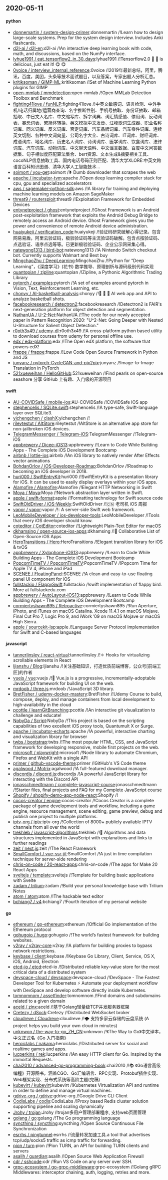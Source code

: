 ## 2020-05-11

#### python
* [donnemartin / system-design-primer](https://github.com/donnemartin/system-design-primer):donnemartin /!Learn how to design large-scale systems. Prep for the system design interview. Includes Anki flashcards.
* [d2l-ai / d2l-en](https://github.com/d2l-ai/d2l-en):d2l-ai /!An interactive deep learning book with code, math, and discussions, based on the NumPy interface.
* [lyhue1991 / eat_tensorflow2_in_30_days](https://github.com/lyhue1991/eat_tensorflow2_in_30_days):lyhue1991 /!Tensorflow2.0
🍎
🍊
is delicious, just eat it!
😋
😋
* [0voice / interview_internal_reference](https://github.com/0voice/interview_internal_reference):0voice /!2019年最新总结，阿里，腾讯，百度，美团，头条等技术面试题目，以及答案，专家出题人分析汇总。
* [kritiksoman / GIMP-ML](https://github.com/kritiksoman/GIMP-ML):kritiksoman /!Set of Machine Learning Python plugins for GIMP
* [open-mmlab / mmdetection](https://github.com/open-mmlab/mmdetection):open-mmlab /!Open MMLab Detection Toolbox and Benchmark
* [fighting41love / funNLP](https://github.com/fighting41love/funNLP):fighting41love /!中英文敏感词、语言检测、中外手机/电话归属地/运营商查询、名字推断性别、手机号抽取、身份证抽取、邮箱抽取、中日文人名库、中文缩写库、拆字词典、词汇情感值、停用词、反动词表、暴恐词表、繁简体转换、英文模拟中文发音、汪峰歌词生成器、职业名称词库、同义词库、反义词库、否定词库、汽车品牌词库、汽车零件词库、连续英文切割、各种中文词向量、公司名字大全、古诗词库、IT词库、财经词库、成语词库、地名词库、历史名人词库、诗词词库、医学词库、饮食词库、法律词库、汽车词库、动物词库、中文聊天语料、中文谣言数据、百度中文问答数据集、句子相似度匹配算法集合、bert资源、文本生成&摘要相关工具、cocoNLP信息抽取工具、国内电话号码正则匹配、清华大学XLORE:中英文跨语言百科知识图谱、清华大学人工智能技术…
* [soimort / you-get](https://github.com/soimort/you-get):soimort /!⏬
Dumb downloader that scrapes the web
* [apache / incubator-tvm](https://github.com/apache/incubator-tvm):apache /!Open deep learning compiler stack for cpu, gpu and specialized accelerators
* [aws / sagemaker-python-sdk](https://github.com/aws/sagemaker-python-sdk):aws /!A library for training and deploying machine learning models on Amazon SageMaker
* [threat9 / routersploit](https://github.com/threat9/routersploit):threat9 /!Exploitation Framework for Embedded Devices
* [entynetproject / ghost](https://github.com/entynetproject/ghost):entynetproject /!Ghost Framework is an Android post-exploitation framework that exploits the Android Debug Bridge to remotely access an Android device. Ghost Framework gives you the power and convenience of remote Android device administration.
* [huaiyukeji / verification_code](https://github.com/huaiyukeji/verification_code):huaiyukeji /!验证码研究破解心得记录。包含网易易盾，阿里云验证码，极验验证码等主流验证码破解。包含点按验证码、点选验证、语序点选等等。已更新极验验证码、企业公示网采集心得。
* [natewong1313 / bird-bot](https://github.com/natewong1313/bird-bot):natewong1313 /!A Nintendo Switch checkout bot. Currently supports Walmart and Best buy
* [MingchaoZhu / DeepLearning](https://github.com/MingchaoZhu/DeepLearning):MingchaoZhu /!Python for “Deep Learning”，《深度学习》(花书) 数学推导、原理剖析与源码级别代码实现
* [quantopian / zipline](https://github.com/quantopian/zipline):quantopian /!Zipline, a Pythonic Algorithmic Trading Library
* [pytorch / examples](https://github.com/pytorch/examples):pytorch /!A set of examples around pytorch in Vision, Text, Reinforcement Learning, etc.
* [chonyy / AI-basketball-analysis](https://github.com/chonyy/AI-basketball-analysis):chonyy /!🏀
🤖
🏀
AI web app and API to analyze basketball shots.
* [facebookresearch / detectron2](https://github.com/facebookresearch/detectron2):facebookresearch /!Detectron2 is FAIR's next-generation platform for object detection and segmentation.
* [NathanUA / U-2-Net](https://github.com/NathanUA/U-2-Net):NathanUA /!The code for our newly accepted paper in Pattern Recognition 2020: "U^2-Net: Going Deeper with Nested U-Structure for Salient Object Detection."
* [r0oth3x49 / udemy-dl](https://github.com/r0oth3x49/udemy-dl):r0oth3x49 /!A cross-platform python based utility to download courses from udemy for personal offline use.
* [edx / edx-platform](https://github.com/edx/edx-platform):edx /!The Open edX platform, the software that powers edX!
* [frappe / frappe](https://github.com/frappe/frappe):frappe /!Low Code Open Source Framework in Python and JS
* [junyanz / pytorch-CycleGAN-and-pix2pix](https://github.com/junyanz/pytorch-CycleGAN-and-pix2pix):junyanz /!Image-to-Image Translation in PyTorch
* [521xueweihan / HelloGitHub](https://github.com/521xueweihan/HelloGitHub):521xueweihan /!Find pearls on open-source seashore 分享 GitHub 上有趣、入门级的开源项目

#### swift
* [AU-COVIDSafe / mobile-ios](https://github.com/AU-COVIDSafe/mobile-ios):AU-COVIDSafe /!COVIDSafe IOS app
* [stephencelis / SQLite.swift](https://github.com/stephencelis/SQLite.swift):stephencelis /!A type-safe, Swift-language layer over SQLite3.
* [yichengchen / clashX](https://github.com/yichengchen/clashX):yichengchen /!
* [rileytestut / AltStore](https://github.com/rileytestut/AltStore):rileytestut /!AltStore is an alternative app store for non-jailbroken iOS devices.
* [TelegramMessenger / Telegram-iOS](https://github.com/TelegramMessenger/Telegram-iOS):TelegramMessenger /!Telegram-iOS
* [appbrewery / Dicee-iOS13](https://github.com/appbrewery/Dicee-iOS13):appbrewery /!Learn to Code While Building Apps - The Complete iOS Development Bootcamp
* [airbnb / lottie-ios](https://github.com/airbnb/lottie-ios):airbnb /!An iOS library to natively render After Effects vector animations
* [BohdanOrlov / iOS-Developer-Roadmap](https://github.com/BohdanOrlov/iOS-Developer-Roadmap):BohdanOrlov /!Roadmap to becoming an iOS developer in 2018.
* [huri000 / SwiftEntryKit](https://github.com/huri000/SwiftEntryKit):huri000 /!SwiftEntryKit is a presentation library for iOS. It can be used to easily display overlays within your iOS apps.
* [Alamofire / Alamofire](https://github.com/Alamofire/Alamofire):Alamofire /!Elegant HTTP Networking in Swift
* [Moya / Moya](https://github.com/Moya/Moya):Moya /!Network abstraction layer written in Swift.
* [apple / swift-format](https://github.com/apple/swift-format):apple /!Formatting technology for Swift source code
* [SwiftOldDriver / iOS-Weekly](https://github.com/SwiftOldDriver/iOS-Weekly):SwiftOldDriver /!🇨🇳
老司机 iOS 周报
* [vapor / vapor](https://github.com/vapor/vapor):vapor /!💧
A server-side Swift web framework.
* [LeoMobileDeveloper / ios-developer-tools](https://github.com/LeoMobileDeveloper/ios-developer-tools):LeoMobileDeveloper /!Tools that every iOS developer should know.
* [coteditor / CotEditor](https://github.com/coteditor/CotEditor):coteditor /!Lightweight Plain-Text Editor for macOS
* [dkhamsing / open-source-ios-apps](https://github.com/dkhamsing/open-source-ios-apps):dkhamsing /!📱
Collaborative List of Open-Source iOS Apps
* [HeroTransitions / Hero](https://github.com/HeroTransitions/Hero):HeroTransitions /!Elegant transition library for iOS & tvOS
* [appbrewery / Xylophone-iOS13](https://github.com/appbrewery/Xylophone-iOS13):appbrewery /!Learn to Code While Building Apps - The Complete iOS Development Bootcamp
* [PopcornTimeTV / PopcornTimeTV](https://github.com/PopcornTimeTV/PopcornTimeTV):PopcornTimeTV /!Popcorn Time for Apple TV 4, iPhone and iPad
* [SCENEE / FloatingPanel](https://github.com/SCENEE/FloatingPanel):SCENEE /!A clean and easy-to-use floating panel UI component for iOS
* [fullstackio / FlappySwift](https://github.com/fullstackio/FlappySwift):fullstackio /!swift implementation of flappy bird. More at fullstackedu.com
* [appbrewery / AutoLayout-iOS13](https://github.com/appbrewery/AutoLayout-iOS13):appbrewery /!Learn to Code While Building Apps - The Complete iOS Development Bootcamp
* [cormiertyshawn895 / Retroactive](https://github.com/cormiertyshawn895/Retroactive):cormiertyshawn895 /!Run Aperture, iPhoto, and iTunes on macOS Catalina. Xcode 11.4.1 on macOS Mojave. Final Cut Pro 7, Logic Pro 9, and iWork ’09 on macOS Mojave or macOS High Sierra.
* [apple / sourcekit-lsp](https://github.com/apple/sourcekit-lsp):apple /!Language Server Protocol implementation for Swift and C-based languages

#### javascript
* [tannerlinsley / react-virtual](https://github.com/tannerlinsley/react-virtual):tannerlinsley /!⚛️
Hooks for virtualizing scrollable elements in React
* [ljianshu / Blog](https://github.com/ljianshu/Blog):ljianshu /!关注基础知识，打造优质前端博客，公众号[前端工匠]的作者
* [vuejs / vue](https://github.com/vuejs/vue):vuejs /!🖖
Vue.js is a progressive, incrementally-adoptable JavaScript framework for building UI on the web.
* [mrdoob / three.js](https://github.com/mrdoob/three.js):mrdoob /!JavaScript 3D library.
* [BretFisher / udemy-docker-mastery](https://github.com/BretFisher/udemy-docker-mastery):BretFisher /!Udemy Course to build, compose, deploy, and manage containers from local development to high-availability in the cloud
* [pcottle / learnGitBranching](https://github.com/pcottle/learnGitBranching):pcottle /!An interactive git visualization to challenge and educate!
* [NobyDa / Script](https://github.com/NobyDa/Script):NobyDa /!This project is based on the scripting capabilities of two excellent iOS proxy tools, Quantumult X or Surge.
* [apache / incubator-echarts](https://github.com/apache/incubator-echarts):apache /!A powerful, interactive charting and visualization library for browser
* [twbs / bootstrap](https://github.com/twbs/bootstrap):twbs /!The most popular HTML, CSS, and JavaScript framework for developing responsive, mobile first projects on the web.
* [microsoft / playwright](https://github.com/microsoft/playwright):microsoft /!Node library to automate Chromium, Firefox and WebKit with a single API
* [primer / github-vscode-theme](https://github.com/primer/github-vscode-theme):primer /!GitHub's VS Code theme
* [agalwood / Motrix](https://github.com/agalwood/Motrix):agalwood /!A full-featured download manager.
* [discordjs / discord.js](https://github.com/discordjs/discord.js):discordjs /!A powerful JavaScript library for interacting with the Discord API
* [jonasschmedtmann / complete-javascript-course](https://github.com/jonasschmedtmann/complete-javascript-course):jonasschmedtmann /!Starter files, final projects and FAQ for my Complete JavaScript course
* [Shopify / shopify-demo-app-node-react](https://github.com/Shopify/shopify-demo-app-node-react):Shopify /!
* [cocos-creator / engine](https://github.com/cocos-creator/engine):cocos-creator /!Cocos Creator is a complete package of game development tools and workflow, including a game engine, resource management, scene editing, game preview, debug and publish one project to multiple platforms.
* [iptv-org / iptv](https://github.com/iptv-org/iptv):iptv-org /!Collection of 8000+ publicly available IPTV channels from all over the world
* [trekhleb / javascript-algorithms](https://github.com/trekhleb/javascript-algorithms):trekhleb /!📝
Algorithms and data structures implemented in JavaScript with explanations and links to further readings
* [zeit / next.js](https://github.com/zeit/next.js):zeit /!The React Framework
* [SmallComfort / vue-ssr-jit](https://github.com/SmallComfort/vue-ssr-jit):SmallComfort /!A just in time compilation technique for server-side rendering
* [chris-on-code / 20-react-apps](https://github.com/chris-on-code/20-react-apps):chris-on-code /!The apps for Make 20 React Apps
* [sveltejs / template](https://github.com/sveltejs/template):sveltejs /!Template for building basic applications with Svelte
* [zadam / trilium](https://github.com/zadam/trilium):zadam /!Build your personal knowledge base with Trilium Notes
* [atom / atom](https://github.com/atom/atom):atom /!The hackable text editor
* [bchiang7 / v4](https://github.com/bchiang7/v4):bchiang7 /!Fourth iteration of my personal website

#### go
* [ethereum / go-ethereum](https://github.com/ethereum/go-ethereum):ethereum /!Official Go implementation of the Ethereum protocol
* [gohugoio / hugo](https://github.com/gohugoio/hugo):gohugoio /!The world’s fastest framework for building websites.
* [v2ray / v2ray-core](https://github.com/v2ray/v2ray-core):v2ray /!A platform for building proxies to bypass network restrictions.
* [keybase / client](https://github.com/keybase/client):keybase /!Keybase Go Library, Client, Service, OS X, iOS, Android, Electron
* [etcd-io / etcd](https://github.com/etcd-io/etcd):etcd-io /!Distributed reliable key-value store for the most critical data of a distributed system
* [devspace-cloud / devspace](https://github.com/devspace-cloud/devspace):devspace-cloud /!DevSpace - The Fastest Developer Tool for Kubernetes
⚡
Automate your deployment workflow with DevSpace and develop software directly inside Kubernetes.
* [tomnomnom / assetfinder](https://github.com/tomnomnom/assetfinder):tomnomnom /!Find domains and subdomains related to a given domain
* [aceld / zinx](https://github.com/aceld/zinx):aceld /!基于Golang轻量级TCP并发服务器框架
* [Cretezy / dSock](https://github.com/Cretezy/dSock):Cretezy /!Distributed WebSocket broker
* [cloudreve / Cloudreve](https://github.com/cloudreve/Cloudreve):cloudreve /!🌩
支持多家云存储的云盘系统 (A project helps you build your own cloud in minutes)
* [unknwon / the-way-to-go_ZH_CN](https://github.com/unknwon/the-way-to-go_ZH_CN):unknwon /!《The Way to Go》中文译本，中文正式名《Go 入门指南》
* [heroiclabs / nakama](https://github.com/heroiclabs/nakama):heroiclabs /!Distributed server for social and realtime games and apps.
* [lucperkins / rek](https://github.com/lucperkins/rek):lucperkins /!An easy HTTP client for Go. Inspired by the immortal Requests.
* [chai2010 / advanced-go-programming-book](https://github.com/chai2010/advanced-go-programming-book):chai2010 /!📚
《Go语言高级编程》开源图书，涵盖CGO、Go汇编语言、RPC实现、Protobuf插件实现、Web框架实现、分布式系统等高阶主题(完稿)
* [kubevirt / kubevirt](https://github.com/kubevirt/kubevirt):kubevirt /!Kubernetes Virtualization API and runtime in order to define and manage virtual machines.
* [gdrive-org / gdrive](https://github.com/gdrive-org/gdrive):gdrive-org /!Google Drive CLI Client
* [CodisLabs / codis](https://github.com/CodisLabs/codis):CodisLabs /!Proxy based Redis cluster solution supporting pipeline and scaling dynamically
* [Jrohy / trojan](https://github.com/Jrohy/trojan):Jrohy /!trojan多用户管理部署程序, 支持web页面管理
* [golang / go](https://github.com/golang/go):golang /!The Go programming language
* [syncthing / syncthing](https://github.com/syncthing/syncthing):syncthing /!Open Source Continuous File Synchronization
* [esrrhs / pingtunnel](https://github.com/esrrhs/pingtunnel):esrrhs /!流量转发加速工具.a tool that advertises tcp/udp/socks5 traffic as icmp traffic for forwarding.
* [pion / turn](https://github.com/pion/turn):pion /!Pion TURN, an API for building TURN clients and servers
* [asalih / guardian](https://github.com/asalih/guardian):asalih /!Open Source Web Application Firewall
* [cdr / sshcode](https://github.com/cdr/sshcode):cdr /!Run VS Code on any server over SSH.
* [grpc-ecosystem / go-grpc-middleware](https://github.com/grpc-ecosystem/go-grpc-middleware):grpc-ecosystem /!Golang gRPC Middlewares: interceptor chaining, auth, logging, retries and more.
